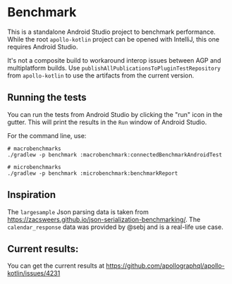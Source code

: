 # Benchmark

This is a standalone Android Studio project to benchmark performance. While the root `apollo-kotlin` project can be
opened with IntelliJ, this one requires Android Studio.

It's not a composite build to workaround interop issues between AGP and multiplatform builds. 
Use `publishAllPublicationsToPluginTestRepository` from `apollo-kotlin` to use the artifacts from the current version.

## Running the tests

You can run the tests from Android Studio by clicking the "run" icon in the gutter. This will
print the results in the `Run` window of Android Studio.

For the command line, use:

```
# macrobenchmarks
./gradlew -p benchmark :macrobenchmark:connectedBenchmarkAndroidTest 

# microbenchmarks
./gradlew -p benchmark :microbenchmark:benchmarkReport
```

## Inspiration

The `largesample` Json parsing data is taken from https://zacsweers.github.io/json-serialization-benchmarking/.
The `calendar_response` data was provided by @sebj and is a real-life use case.

## Current results:

You can get the current results at https://github.com/apollographql/apollo-kotlin/issues/4231


